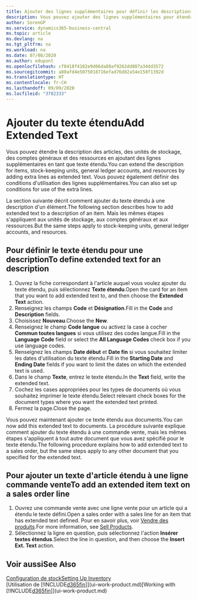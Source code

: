```yaml
---
title: Ajouter des lignes supplémentaires pour définir les descriptions étendues
description: Vous pouvez ajouter des lignes supplémentaires pour étendre le texte standard qui décrit un article, un compte général et d'autres données.
author: SorenGP
ms.service: dynamics365-business-central
ms.topic: article
ms.devlang: na
ms.tgt_pltfrm: na
ms.workload: na
ms.date: 07/08/2020
ms.author: edupont
ms.openlocfilehash: cf0418f4182e9d66da88af9262dd807a34dd3572
ms.sourcegitcommit: a80afd4e5075018716efad76d82a54e158f1392d
ms.translationtype: HT
ms.contentlocale: fr-CH
ms.lasthandoff: 09/09/2020
ms.locfileid: "3782333"
---
```

# <a name="add-extended-text"></a><span data-ttu-id="32d25-103">Ajouter du texte étendu</span><span class="sxs-lookup"><span data-stu-id="32d25-103">Add Extended Text</span></span>

<span data-ttu-id="32d25-104">Vous pouvez étendre la description des articles, des unités de stockage, des comptes généraux et des ressources en ajoutant des lignes supplémentaires en tant que texte étendu.</span><span class="sxs-lookup"><span data-stu-id="32d25-104">You can extend the description for items, stock-keeping units, general ledger accounts, and resources by adding extra lines as extended text.</span></span> <span data-ttu-id="32d25-105">Vous pouvez également définir des conditions d'utilisation des lignes supplémentaires.</span><span class="sxs-lookup"><span data-stu-id="32d25-105">You can also set up conditions for use of the extra lines.</span></span>  

<span data-ttu-id="32d25-106">La section suivante décrit comment ajouter du texte étendu à une description d'un élément.</span><span class="sxs-lookup"><span data-stu-id="32d25-106">The following section describes how to add extended text to a description of an item.</span></span> <span data-ttu-id="32d25-107">Mais les mêmes étapes s'appliquent aux unités de stockage, aux comptes généraux et aux ressources.</span><span class="sxs-lookup"><span data-stu-id="32d25-107">But the same steps apply to stock-keeping units, general ledger accounts, and resources.</span></span>  

## <a name="to-define-extended-text-for-an-description"></a><span data-ttu-id="32d25-108">Pour définir le texte étendu pour une description</span><span class="sxs-lookup"><span data-stu-id="32d25-108">To define extended text for an description</span></span>

1. <span data-ttu-id="32d25-109">Ouvrez la fiche correspondant à l'article auquel vous voulez ajouter du texte étendu, puis sélectionnez **Texte étendu**.</span><span class="sxs-lookup"><span data-stu-id="32d25-109">Open the card for an item that you want to add extended text to, and then choose the **Extended Text** action.</span></span>
2. <span data-ttu-id="32d25-110">Renseignez les champs **Code** et **Désignation**.</span><span class="sxs-lookup"><span data-stu-id="32d25-110">Fill in the **Code** and **Description** fields.</span></span>
3. <span data-ttu-id="32d25-111">Choisissez **Nouveau**.</span><span class="sxs-lookup"><span data-stu-id="32d25-111">Choose the **New**.</span></span>
4. <span data-ttu-id="32d25-112">Renseignez le champ **Code langue** ou activez la case à cocher **Commun toutes langues** si vous utilisez des codes langue.</span><span class="sxs-lookup"><span data-stu-id="32d25-112">Fill in the **Language Code** field or select the **All Language Codes** check box if you use language codes.</span></span>
5. <span data-ttu-id="32d25-113">Renseignez les champs **Date début** et **Date fin** si vous souhaitez limiter les dates d'utilisation du texte étendu.</span><span class="sxs-lookup"><span data-stu-id="32d25-113">Fill in the **Starting Date** and **Ending Date** fields if you want to limit the dates on which the extended text is used.</span></span>
6. <span data-ttu-id="32d25-114">Dans le champ **Texte**, entrez le texte étendu.</span><span class="sxs-lookup"><span data-stu-id="32d25-114">In the **Text** field, write the extended text.</span></span>
7. <span data-ttu-id="32d25-115">Cochez les cases appropriées pour les types de documents où vous souhaitez imprimer le texte étendu.</span><span class="sxs-lookup"><span data-stu-id="32d25-115">Select relevant check boxes for the document types where you want the extended text printed.</span></span>
8. <span data-ttu-id="32d25-116">Fermez la page.</span><span class="sxs-lookup"><span data-stu-id="32d25-116">Close the page.</span></span>

<span data-ttu-id="32d25-117">Vous pouvez maintenant ajouter ce texte étendu aux documents.</span><span class="sxs-lookup"><span data-stu-id="32d25-117">You can now add this extended text to documents.</span></span> <span data-ttu-id="32d25-118">La procédure suivante explique comment ajouter du texte étendu à une commande vente, mais les mêmes étapes s'appliquent à tout autre document que vous avez spécifié pour le texte étendu.</span><span class="sxs-lookup"><span data-stu-id="32d25-118">The following procedure explains how to add extended text to a sales order, but the same steps apply to any other document that you specified for the extended text.</span></span>  

## <a name="to-add-an-extended-item-text-on-a-sales-order-line"></a><span data-ttu-id="32d25-119">Pour ajouter un texte d'article étendu à une ligne commande vente</span><span class="sxs-lookup"><span data-stu-id="32d25-119">To add an extended item text on a sales order line</span></span>

1. <span data-ttu-id="32d25-120">Ouvrez une commande vente avec une ligne vente pour un article qui a étendu le texte défini.</span><span class="sxs-lookup"><span data-stu-id="32d25-120">Open a sales order with a sales line for an item that has extended text defined.</span></span> <span data-ttu-id="32d25-121">Pour en savoir plus, voir [Vendre des produits](sales-how-sell-products.md).</span><span class="sxs-lookup"><span data-stu-id="32d25-121">For more information, see [Sell Products](sales-how-sell-products.md).</span></span>
2. <span data-ttu-id="32d25-122">Sélectionnez la ligne en question, puis sélectionnez l'action **Insérer textes étendus**.</span><span class="sxs-lookup"><span data-stu-id="32d25-122">Select the line in question, and then choose the **Insert Ext. Text** action.</span></span>

## <a name="see-also"></a><span data-ttu-id="32d25-123">Voir aussi</span><span class="sxs-lookup"><span data-stu-id="32d25-123">See Also</span></span>

[<span data-ttu-id="32d25-124">Configuration de stock</span><span class="sxs-lookup"><span data-stu-id="32d25-124">Setting Up Inventory</span></span>](inventory-setup-inventory.md)  
<span data-ttu-id="32d25-125">[Utilisation de [!INCLUDE[d365fin](includes/d365fin_md.md)]](ui-work-product.md)</span><span class="sxs-lookup"><span data-stu-id="32d25-125">[Working with [!INCLUDE[d365fin](includes/d365fin_md.md)]](ui-work-product.md)</span></span>
